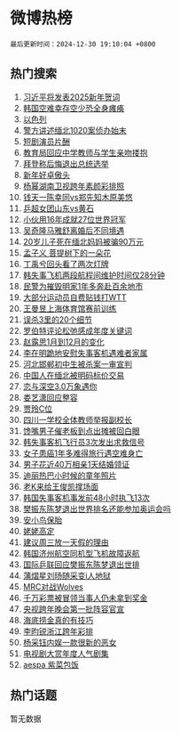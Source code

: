 # 微博热榜

`最后更新时间：2024-12-30 19:10:04 +0800`

## 热门搜索

1. [习近平将发表2025新年贺词](https://m.weibo.cn/search?containerid=100103type%3D1%26t%3D10%26q%3D%23%E4%B9%A0%E8%BF%91%E5%B9%B3%E5%B0%86%E5%8F%91%E8%A1%A82025%E6%96%B0%E5%B9%B4%E8%B4%BA%E8%AF%8D%23&stream_entry_id=51&isnewpage=1&extparam=seat%3D1%26pos%3D0%26cate%3D10103%26c_type%3D51%26filter_type%3Drealtimehot%26stream_entry_id%3D51%26q%3D%2523%25E4%25B9%25A0%25E8%25BF%2591%25E5%25B9%25B3%25E5%25B0%2586%25E5%258F%2591%25E8%25A1%25A82025%25E6%2596%25B0%25E5%25B9%25B4%25E8%25B4%25BA%25E8%25AF%258D%2523%26dgr%3D0%26display_time%3D1735557002%26pre_seqid%3D17355570028900214680073)
1. [韩国空难幸存空少恐全身瘫痪](https://m.weibo.cn/search?containerid=100103type%3D1%26t%3D10%26q%3D%23%E9%9F%A9%E5%9B%BD%E7%A9%BA%E9%9A%BE%E5%B9%B8%E5%AD%98%E7%A9%BA%E5%B0%91%E6%81%90%E5%85%A8%E8%BA%AB%E7%98%AB%E7%97%AA%23&stream_entry_id=31&isnewpage=1&extparam=seat%3D1%26cate%3D5001%26lcate%3D5001%26stream_entry_id%3D31%26flag%3D2%26dgr%3D0%26realpos%3D1%26c_type%3D31%26filter_type%3Drealtimehot%26q%3D%2523%25E9%259F%25A9%25E5%259B%25BD%25E7%25A9%25BA%25E9%259A%25BE%25E5%25B9%25B8%25E5%25AD%2598%25E7%25A9%25BA%25E5%25B0%2591%25E6%2581%2590%25E5%2585%25A8%25E8%25BA%25AB%25E7%2598%25AB%25E7%2597%25AA%2523%26band_rank%3D1%26pos%3D0%26display_time%3D1735557002%26pre_seqid%3D17355570028900214680073)
1. [以色列](https://m.weibo.cn/search?containerid=100103type%3D1%26t%3D10%26q%3D%E4%BB%A5%E8%89%B2%E5%88%97&stream_entry_id=31&isnewpage=1&extparam=seat%3D1%26cate%3D5001%26lcate%3D5001%26stream_entry_id%3D31%26flag%3D1%26dgr%3D0%26realpos%3D2%26c_type%3D31%26filter_type%3Drealtimehot%26q%3D%25E4%25BB%25A5%25E8%2589%25B2%25E5%2588%2597%26band_rank%3D2%26pos%3D1%26display_time%3D1735557002%26pre_seqid%3D17355570028900214680073)
1. [警方讲述缅北1020案侦办始末](https://m.weibo.cn/search?containerid=100103type%3D1%26t%3D10%26q%3D%23%E8%AD%A6%E6%96%B9%E8%AE%B2%E8%BF%B0%E7%BC%85%E5%8C%971020%E6%A1%88%E4%BE%A6%E5%8A%9E%E5%A7%8B%E6%9C%AB%23&stream_entry_id=31&isnewpage=1&extparam=seat%3D1%26cate%3D5001%26lcate%3D5001%26stream_entry_id%3D31%26flag%3D0%26dgr%3D0%26realpos%3D3%26c_type%3D31%26filter_type%3Drealtimehot%26q%3D%2523%25E8%25AD%25A6%25E6%2596%25B9%25E8%25AE%25B2%25E8%25BF%25B0%25E7%25BC%2585%25E5%258C%25971020%25E6%25A1%2588%25E4%25BE%25A6%25E5%258A%259E%25E5%25A7%258B%25E6%259C%25AB%2523%26band_rank%3D3%26pos%3D2%26display_time%3D1735557002%26pre_seqid%3D17355570028900214680073)
1. [短剧演员片酬](https://m.weibo.cn/search?containerid=100103type%3D1%26t%3D10%26q%3D%23%E7%9F%AD%E5%89%A7%E6%BC%94%E5%91%98%E7%89%87%E9%85%AC%23&stream_entry_id=31&isnewpage=1&extparam=seat%3D1%26cate%3D5001%26lcate%3D5001%26stream_entry_id%3D31%26flag%3D1%26dgr%3D0%26realpos%3D4%26c_type%3D31%26filter_type%3Drealtimehot%26q%3D%2523%25E7%259F%25AD%25E5%2589%25A7%25E6%25BC%2594%25E5%2591%2598%25E7%2589%2587%25E9%2585%25AC%2523%26band_rank%3D4%26pos%3D3%26display_time%3D1735557002%26pre_seqid%3D17355570028900214680073)
1. [教育局回应中学教师与学生亲吻搂抱](https://m.weibo.cn/search?containerid=100103type%3D1%26t%3D10%26q%3D%23%E6%95%99%E8%82%B2%E5%B1%80%E5%9B%9E%E5%BA%94%E4%B8%AD%E5%AD%A6%E6%95%99%E5%B8%88%E4%B8%8E%E5%AD%A6%E7%94%9F%E4%BA%B2%E5%90%BB%E6%90%82%E6%8A%B1%23&stream_entry_id=31&isnewpage=1&extparam=seat%3D1%26cate%3D5001%26lcate%3D5001%26stream_entry_id%3D31%26flag%3D0%26dgr%3D0%26realpos%3D5%26c_type%3D31%26filter_type%3Drealtimehot%26q%3D%2523%25E6%2595%2599%25E8%2582%25B2%25E5%25B1%2580%25E5%259B%259E%25E5%25BA%2594%25E4%25B8%25AD%25E5%25AD%25A6%25E6%2595%2599%25E5%25B8%2588%25E4%25B8%258E%25E5%25AD%25A6%25E7%2594%259F%25E4%25BA%25B2%25E5%2590%25BB%25E6%2590%2582%25E6%258A%25B1%2523%26band_rank%3D5%26pos%3D4%26display_time%3D1735557002%26pre_seqid%3D17355570028900214680073)
1. [拜登称后悔退出总统选举](https://m.weibo.cn/search?containerid=100103type%3D1%26t%3D10%26q%3D%23%E6%8B%9C%E7%99%BB%E7%A7%B0%E5%90%8E%E6%82%94%E9%80%80%E5%87%BA%E6%80%BB%E7%BB%9F%E9%80%89%E4%B8%BE%23&stream_entry_id=31&isnewpage=1&extparam=seat%3D1%26cate%3D5001%26lcate%3D5001%26stream_entry_id%3D31%26flag%3D1%26dgr%3D0%26realpos%3D6%26c_type%3D31%26filter_type%3Drealtimehot%26q%3D%2523%25E6%258B%259C%25E7%2599%25BB%25E7%25A7%25B0%25E5%2590%258E%25E6%2582%2594%25E9%2580%2580%25E5%2587%25BA%25E6%2580%25BB%25E7%25BB%259F%25E9%2580%2589%25E4%25B8%25BE%2523%26band_rank%3D6%26pos%3D5%26display_time%3D1735557002%26pre_seqid%3D17355570028900214680073)
1. [新年好卓傲头](https://m.weibo.cn/search?containerid=100103type%3D1%26t%3D10%26q%3D%23%E6%96%B0%E5%B9%B4%E5%A5%BD%E5%8D%93%E5%82%B2%E5%A4%B4%23&stream_entry_id=31&isnewpage=1&extparam=seat%3D1%26cate%3D5001%26lcate%3D5001%26topic_ad%3D1%26stream_entry_id%3D31%26q%3D%2523%25E6%2596%25B0%25E5%25B9%25B4%25E5%25A5%25BD%25E5%258D%2593%25E5%2582%25B2%25E5%25A4%25B4%2523%26pos%3D6%26adid%3D270753%26c_type%3D31%26filter_type%3Drealtimehot%26is_ad_pos%3D1%26band_rank%3D7%26dgr%3D0%26display_time%3D1735557002%26pre_seqid%3D17355570028900214680073)
1. [杨幂湖南卫视跨年素颜彩排照](https://m.weibo.cn/search?containerid=100103type%3D1%26t%3D10%26q%3D%23%E6%9D%A8%E5%B9%82%E6%B9%96%E5%8D%97%E5%8D%AB%E8%A7%86%E8%B7%A8%E5%B9%B4%E7%B4%A0%E9%A2%9C%E5%BD%A9%E6%8E%92%E7%85%A7%23&stream_entry_id=31&isnewpage=1&extparam=seat%3D1%26cate%3D5001%26lcate%3D5001%26stream_entry_id%3D31%26flag%3D0%26dgr%3D0%26realpos%3D7%26c_type%3D31%26filter_type%3Drealtimehot%26q%3D%2523%25E6%259D%25A8%25E5%25B9%2582%25E6%25B9%2596%25E5%258D%2597%25E5%258D%25AB%25E8%25A7%2586%25E8%25B7%25A8%25E5%25B9%25B4%25E7%25B4%25A0%25E9%25A2%259C%25E5%25BD%25A9%25E6%258E%2592%25E7%2585%25A7%2523%26band_rank%3D7%26pos%3D7%26display_time%3D1735557002%26pre_seqid%3D17355570028900214680073)
1. [钱天一陈幸同vs郑先知木原美悠](https://m.weibo.cn/search?containerid=100103type%3D1%26t%3D10%26q%3D%23%E9%92%B1%E5%A4%A9%E4%B8%80%E9%99%88%E5%B9%B8%E5%90%8Cvs%E9%83%91%E5%85%88%E7%9F%A5%E6%9C%A8%E5%8E%9F%E7%BE%8E%E6%82%A0%23&stream_entry_id=31&isnewpage=1&extparam=seat%3D1%26cate%3D5001%26lcate%3D5001%26stream_entry_id%3D31%26flag%3D1%26dgr%3D0%26realpos%3D8%26c_type%3D31%26filter_type%3Drealtimehot%26q%3D%2523%25E9%2592%25B1%25E5%25A4%25A9%25E4%25B8%2580%25E9%2599%2588%25E5%25B9%25B8%25E5%2590%258Cvs%25E9%2583%2591%25E5%2585%2588%25E7%259F%25A5%25E6%259C%25A8%25E5%258E%259F%25E7%25BE%258E%25E6%2582%25A0%2523%26band_rank%3D8%26pos%3D8%26display_time%3D1735557002%26pre_seqid%3D17355570028900214680073)
1. [乒超女团山东vs黄石](https://m.weibo.cn/search?containerid=100103type%3D1%26t%3D10%26q%3D%E4%B9%92%E8%B6%85%E5%A5%B3%E5%9B%A2%E5%B1%B1%E4%B8%9Cvs%E9%BB%84%E7%9F%B3&stream_entry_id=31&isnewpage=1&extparam=seat%3D1%26cate%3D5001%26lcate%3D5001%26stream_entry_id%3D31%26flag%3D1%26dgr%3D0%26realpos%3D9%26c_type%3D31%26filter_type%3Drealtimehot%26q%3D%25E4%25B9%2592%25E8%25B6%2585%25E5%25A5%25B3%25E5%259B%25A2%25E5%25B1%25B1%25E4%25B8%259Cvs%25E9%25BB%2584%25E7%259F%25B3%26band_rank%3D9%26pos%3D9%26display_time%3D1735557002%26pre_seqid%3D17355570028900214680073)
1. [小伙用16年成就27位世界冠军](https://m.weibo.cn/search?containerid=100103type%3D1%26t%3D10%26q%3D%23%E5%B0%8F%E4%BC%99%E7%94%A816%E5%B9%B4%E6%88%90%E5%B0%B127%E4%BD%8D%E4%B8%96%E7%95%8C%E5%86%A0%E5%86%9B%23&stream_entry_id=31&isnewpage=1&extparam=seat%3D1%26cate%3D5001%26lcate%3D5001%26stream_entry_id%3D31%26flag%3D1%26dgr%3D0%26realpos%3D10%26c_type%3D31%26filter_type%3Drealtimehot%26q%3D%2523%25E5%25B0%258F%25E4%25BC%2599%25E7%2594%25A816%25E5%25B9%25B4%25E6%2588%2590%25E5%25B0%25B127%25E4%25BD%258D%25E4%25B8%2596%25E7%2595%258C%25E5%2586%25A0%25E5%2586%259B%2523%26band_rank%3D10%26pos%3D10%26display_time%3D1735557002%26pre_seqid%3D17355570028900214680073)
1. [吴奇隆马雅舒离婚后不同境遇](https://m.weibo.cn/search?containerid=100103type%3D1%26t%3D10%26q%3D%23%E5%90%B4%E5%A5%87%E9%9A%86%E9%A9%AC%E9%9B%85%E8%88%92%E7%A6%BB%E5%A9%9A%E5%90%8E%E4%B8%8D%E5%90%8C%E5%A2%83%E9%81%87%23&stream_entry_id=31&isnewpage=1&extparam=seat%3D1%26cate%3D5001%26lcate%3D5001%26stream_entry_id%3D31%26flag%3D2%26dgr%3D0%26realpos%3D11%26c_type%3D31%26filter_type%3Drealtimehot%26q%3D%2523%25E5%2590%25B4%25E5%25A5%2587%25E9%259A%2586%25E9%25A9%25AC%25E9%259B%2585%25E8%2588%2592%25E7%25A6%25BB%25E5%25A9%259A%25E5%2590%258E%25E4%25B8%258D%25E5%2590%258C%25E5%25A2%2583%25E9%2581%2587%2523%26band_rank%3D11%26pos%3D11%26display_time%3D1735557002%26pre_seqid%3D17355570028900214680073)
1. [20岁儿子死在缅北妈妈被骗90万元](https://m.weibo.cn/search?containerid=100103type%3D1%26t%3D10%26q%3D%2320%E5%B2%81%E5%84%BF%E5%AD%90%E6%AD%BB%E5%9C%A8%E7%BC%85%E5%8C%97%E5%A6%88%E5%A6%88%E8%A2%AB%E9%AA%9790%E4%B8%87%E5%85%83%23&stream_entry_id=31&isnewpage=1&extparam=seat%3D1%26cate%3D5001%26lcate%3D5001%26stream_entry_id%3D31%26flag%3D2%26dgr%3D0%26realpos%3D12%26c_type%3D31%26filter_type%3Drealtimehot%26q%3D%252320%25E5%25B2%2581%25E5%2584%25BF%25E5%25AD%2590%25E6%25AD%25BB%25E5%259C%25A8%25E7%25BC%2585%25E5%258C%2597%25E5%25A6%2588%25E5%25A6%2588%25E8%25A2%25AB%25E9%25AA%259790%25E4%25B8%2587%25E5%2585%2583%2523%26band_rank%3D12%26pos%3D12%26display_time%3D1735557002%26pre_seqid%3D17355570028900214680073)
1. [孟子义 菩提树下的一朵花](https://m.weibo.cn/search?containerid=100103type%3D1%26t%3D10%26q%3D%E5%AD%9F%E5%AD%90%E4%B9%89+%E8%8F%A9%E6%8F%90%E6%A0%91%E4%B8%8B%E7%9A%84%E4%B8%80%E6%9C%B5%E8%8A%B1&stream_entry_id=31&isnewpage=1&extparam=seat%3D1%26cate%3D5001%26lcate%3D5001%26stream_entry_id%3D31%26flag%3D0%26dgr%3D0%26realpos%3D13%26c_type%3D31%26filter_type%3Drealtimehot%26q%3D%25E5%25AD%259F%25E5%25AD%2590%25E4%25B9%2589%2520%25E8%258F%25A9%25E6%258F%2590%25E6%25A0%2591%25E4%25B8%258B%25E7%259A%2584%25E4%25B8%2580%25E6%259C%25B5%25E8%258A%25B1%26band_rank%3D13%26pos%3D13%26display_time%3D1735557002%26pre_seqid%3D17355570028900214680073)
1. [丁禹兮回头看了两次灯牌](https://m.weibo.cn/search?containerid=100103type%3D1%26t%3D10%26q%3D%23%E4%B8%81%E7%A6%B9%E5%85%AE%E5%9B%9E%E5%A4%B4%E7%9C%8B%E4%BA%86%E4%B8%A4%E6%AC%A1%E7%81%AF%E7%89%8C%23&stream_entry_id=31&isnewpage=1&extparam=seat%3D1%26cate%3D5001%26lcate%3D5001%26stream_entry_id%3D31%26flag%3D1%26dgr%3D0%26realpos%3D14%26c_type%3D31%26filter_type%3Drealtimehot%26q%3D%2523%25E4%25B8%2581%25E7%25A6%25B9%25E5%2585%25AE%25E5%259B%259E%25E5%25A4%25B4%25E7%259C%258B%25E4%25BA%2586%25E4%25B8%25A4%25E6%25AC%25A1%25E7%2581%25AF%25E7%2589%258C%2523%26band_rank%3D14%26pos%3D14%26display_time%3D1735557002%26pre_seqid%3D17355570028900214680073)
1. [韩失事飞机两段航程间维护时间仅28分钟](https://m.weibo.cn/search?containerid=100103type%3D1%26t%3D10%26q%3D%23%E9%9F%A9%E5%A4%B1%E4%BA%8B%E9%A3%9E%E6%9C%BA%E4%B8%A4%E6%AE%B5%E8%88%AA%E7%A8%8B%E9%97%B4%E7%BB%B4%E6%8A%A4%E6%97%B6%E9%97%B4%E4%BB%8528%E5%88%86%E9%92%9F%23&stream_entry_id=31&isnewpage=1&extparam=seat%3D1%26cate%3D5001%26lcate%3D5001%26stream_entry_id%3D31%26flag%3D1%26dgr%3D0%26realpos%3D15%26c_type%3D31%26filter_type%3Drealtimehot%26q%3D%2523%25E9%259F%25A9%25E5%25A4%25B1%25E4%25BA%258B%25E9%25A3%259E%25E6%259C%25BA%25E4%25B8%25A4%25E6%25AE%25B5%25E8%2588%25AA%25E7%25A8%258B%25E9%2597%25B4%25E7%25BB%25B4%25E6%258A%25A4%25E6%2597%25B6%25E9%2597%25B4%25E4%25BB%258528%25E5%2588%2586%25E9%2592%259F%2523%26band_rank%3D15%26pos%3D15%26display_time%3D1735557002%26pre_seqid%3D17355570028900214680073)
1. [民警为摧毁明家1年多奔赴百余地市](https://m.weibo.cn/search?containerid=100103type%3D1%26t%3D10%26q%3D%23%E6%B0%91%E8%AD%A6%E4%B8%BA%E6%91%A7%E6%AF%81%E6%98%8E%E5%AE%B61%E5%B9%B4%E5%A4%9A%E5%A5%94%E8%B5%B4%E7%99%BE%E4%BD%99%E5%9C%B0%E5%B8%82%23&stream_entry_id=31&isnewpage=1&extparam=seat%3D1%26cate%3D5001%26lcate%3D5001%26stream_entry_id%3D31%26flag%3D1%26dgr%3D0%26realpos%3D16%26c_type%3D31%26filter_type%3Drealtimehot%26q%3D%2523%25E6%25B0%2591%25E8%25AD%25A6%25E4%25B8%25BA%25E6%2591%25A7%25E6%25AF%2581%25E6%2598%258E%25E5%25AE%25B61%25E5%25B9%25B4%25E5%25A4%259A%25E5%25A5%2594%25E8%25B5%25B4%25E7%2599%25BE%25E4%25BD%2599%25E5%259C%25B0%25E5%25B8%2582%2523%26band_rank%3D16%26pos%3D16%26display_time%3D1735557002%26pre_seqid%3D17355570028900214680073)
1. [大部分运动员自费贴钱打WTT](https://m.weibo.cn/search?containerid=100103type%3D1%26t%3D10%26q%3D%23%E5%A4%A7%E9%83%A8%E5%88%86%E8%BF%90%E5%8A%A8%E5%91%98%E8%87%AA%E8%B4%B9%E8%B4%B4%E9%92%B1%E6%89%93WTT%23&stream_entry_id=31&isnewpage=1&extparam=seat%3D1%26cate%3D5001%26lcate%3D5001%26stream_entry_id%3D31%26flag%3D1%26dgr%3D0%26realpos%3D17%26c_type%3D31%26filter_type%3Drealtimehot%26q%3D%2523%25E5%25A4%25A7%25E9%2583%25A8%25E5%2588%2586%25E8%25BF%2590%25E5%258A%25A8%25E5%2591%2598%25E8%2587%25AA%25E8%25B4%25B9%25E8%25B4%25B4%25E9%2592%25B1%25E6%2589%2593WTT%2523%26band_rank%3D17%26pos%3D17%26display_time%3D1735557002%26pre_seqid%3D17355570028900214680073)
1. [王曼昱上海体育馆赛前训练](https://m.weibo.cn/search?containerid=100103type%3D1%26t%3D10%26q%3D%23%E7%8E%8B%E6%9B%BC%E6%98%B1%E4%B8%8A%E6%B5%B7%E4%BD%93%E8%82%B2%E9%A6%86%E8%B5%9B%E5%89%8D%E8%AE%AD%E7%BB%83%23&stream_entry_id=31&isnewpage=1&extparam=seat%3D1%26cate%3D5001%26lcate%3D5001%26stream_entry_id%3D31%26flag%3D1%26dgr%3D0%26realpos%3D18%26c_type%3D31%26filter_type%3Drealtimehot%26q%3D%2523%25E7%258E%258B%25E6%259B%25BC%25E6%2598%25B1%25E4%25B8%258A%25E6%25B5%25B7%25E4%25BD%2593%25E8%2582%25B2%25E9%25A6%2586%25E8%25B5%259B%25E5%2589%258D%25E8%25AE%25AD%25E7%25BB%2583%2523%26band_rank%3D18%26pos%3D18%26display_time%3D1735557002%26pre_seqid%3D17355570028900214680073)
1. [误杀3里的20个细节](https://m.weibo.cn/search?containerid=100103type%3D1%26t%3D10%26q%3D%E8%AF%AF%E6%9D%803%E9%87%8C%E7%9A%8420%E4%B8%AA%E7%BB%86%E8%8A%82&stream_entry_id=31&isnewpage=1&extparam=seat%3D1%26cate%3D5001%26lcate%3D5001%26stream_entry_id%3D31%26flag%3D1%26dgr%3D0%26realpos%3D19%26c_type%3D31%26filter_type%3Drealtimehot%26q%3D%25E8%25AF%25AF%25E6%259D%25803%25E9%2587%258C%25E7%259A%258420%25E4%25B8%25AA%25E7%25BB%2586%25E8%258A%2582%26band_rank%3D19%26pos%3D19%26display_time%3D1735557002%26pre_seqid%3D17355570028900214680073)
1. [罗伯特评论松弛感成年度关键词](https://m.weibo.cn/search?containerid=100103type%3D1%26t%3D10%26q%3D%23%E7%BD%97%E4%BC%AF%E7%89%B9%E8%AF%84%E8%AE%BA%E6%9D%BE%E5%BC%9B%E6%84%9F%E6%88%90%E5%B9%B4%E5%BA%A6%E5%85%B3%E9%94%AE%E8%AF%8D%23&stream_entry_id=31&isnewpage=1&extparam=seat%3D1%26cate%3D5001%26lcate%3D5001%26stream_entry_id%3D31%26flag%3D1%26dgr%3D0%26realpos%3D20%26c_type%3D31%26filter_type%3Drealtimehot%26q%3D%2523%25E7%25BD%2597%25E4%25BC%25AF%25E7%2589%25B9%25E8%25AF%2584%25E8%25AE%25BA%25E6%259D%25BE%25E5%25BC%259B%25E6%2584%259F%25E6%2588%2590%25E5%25B9%25B4%25E5%25BA%25A6%25E5%2585%25B3%25E9%2594%25AE%25E8%25AF%258D%2523%26band_rank%3D20%26pos%3D20%26display_time%3D1735557002%26pre_seqid%3D17355570028900214680073)
1. [赵露思1月到12月的变化](https://m.weibo.cn/search?containerid=100103type%3D1%26t%3D10%26q%3D%23%E8%B5%B5%E9%9C%B2%E6%80%9D1%E6%9C%88%E5%88%B012%E6%9C%88%E7%9A%84%E5%8F%98%E5%8C%96%23&stream_entry_id=31&isnewpage=1&extparam=seat%3D1%26cate%3D5001%26lcate%3D5001%26stream_entry_id%3D31%26flag%3D1%26dgr%3D0%26realpos%3D21%26c_type%3D31%26filter_type%3Drealtimehot%26q%3D%2523%25E8%25B5%25B5%25E9%259C%25B2%25E6%2580%259D1%25E6%259C%2588%25E5%2588%25B012%25E6%259C%2588%25E7%259A%2584%25E5%258F%2598%25E5%258C%2596%2523%26band_rank%3D21%26pos%3D21%26display_time%3D1735557002%26pre_seqid%3D17355570028900214680073)
1. [李在明跪地安慰失事客机遇难者家属](https://m.weibo.cn/search?containerid=100103type%3D1%26t%3D10%26q%3D%23%E6%9D%8E%E5%9C%A8%E6%98%8E%E8%B7%AA%E5%9C%B0%E5%AE%89%E6%85%B0%E5%A4%B1%E4%BA%8B%E5%AE%A2%E6%9C%BA%E9%81%87%E9%9A%BE%E8%80%85%E5%AE%B6%E5%B1%9E%23&stream_entry_id=31&isnewpage=1&extparam=seat%3D1%26cate%3D5001%26lcate%3D5001%26stream_entry_id%3D31%26flag%3D0%26dgr%3D0%26realpos%3D22%26c_type%3D31%26filter_type%3Drealtimehot%26q%3D%2523%25E6%259D%258E%25E5%259C%25A8%25E6%2598%258E%25E8%25B7%25AA%25E5%259C%25B0%25E5%25AE%2589%25E6%2585%25B0%25E5%25A4%25B1%25E4%25BA%258B%25E5%25AE%25A2%25E6%259C%25BA%25E9%2581%2587%25E9%259A%25BE%25E8%2580%2585%25E5%25AE%25B6%25E5%25B1%259E%2523%26band_rank%3D22%26pos%3D22%26display_time%3D1735557002%26pre_seqid%3D17355570028900214680073)
1. [河北邯郸初中生被杀案一审宣判](https://m.weibo.cn/search?containerid=100103type%3D1%26t%3D10%26q%3D%23%E6%B2%B3%E5%8C%97%E9%82%AF%E9%83%B8%E5%88%9D%E4%B8%AD%E7%94%9F%E8%A2%AB%E6%9D%80%E6%A1%88%E4%B8%80%E5%AE%A1%E5%AE%A3%E5%88%A4%23&stream_entry_id=31&isnewpage=1&extparam=seat%3D1%26cate%3D5001%26lcate%3D5001%26stream_entry_id%3D31%26flag%3D0%26dgr%3D0%26realpos%3D23%26c_type%3D31%26filter_type%3Drealtimehot%26q%3D%2523%25E6%25B2%25B3%25E5%258C%2597%25E9%2582%25AF%25E9%2583%25B8%25E5%2588%259D%25E4%25B8%25AD%25E7%2594%259F%25E8%25A2%25AB%25E6%259D%2580%25E6%25A1%2588%25E4%25B8%2580%25E5%25AE%25A1%25E5%25AE%25A3%25E5%2588%25A4%2523%26band_rank%3D23%26pos%3D23%26display_time%3D1735557002%26pre_seqid%3D17355570028900214680073)
1. [中国人在缅北被明码标价交易](https://m.weibo.cn/search?containerid=100103type%3D1%26t%3D10%26q%3D%23%E4%B8%AD%E5%9B%BD%E4%BA%BA%E5%9C%A8%E7%BC%85%E5%8C%97%E8%A2%AB%E6%98%8E%E7%A0%81%E6%A0%87%E4%BB%B7%E4%BA%A4%E6%98%93%23&stream_entry_id=31&isnewpage=1&extparam=seat%3D1%26cate%3D5001%26lcate%3D5001%26stream_entry_id%3D31%26flag%3D2%26dgr%3D0%26realpos%3D24%26c_type%3D31%26filter_type%3Drealtimehot%26q%3D%2523%25E4%25B8%25AD%25E5%259B%25BD%25E4%25BA%25BA%25E5%259C%25A8%25E7%25BC%2585%25E5%258C%2597%25E8%25A2%25AB%25E6%2598%258E%25E7%25A0%2581%25E6%25A0%2587%25E4%25BB%25B7%25E4%25BA%25A4%25E6%2598%2593%2523%26band_rank%3D24%26pos%3D24%26display_time%3D1735557002%26pre_seqid%3D17355570028900214680073)
1. [恋与深空3.0万象遇你](https://m.weibo.cn/search?containerid=100103type%3D1%26t%3D10%26q%3D%23%E6%81%8B%E4%B8%8E%E6%B7%B1%E7%A9%BA3.0%E4%B8%87%E8%B1%A1%E9%81%87%E4%BD%A0%23&stream_entry_id=31&isnewpage=1&extparam=seat%3D1%26cate%3D5001%26lcate%3D5001%26stream_entry_id%3D31%26flag%3D1%26dgr%3D0%26realpos%3D25%26c_type%3D31%26filter_type%3Drealtimehot%26q%3D%2523%25E6%2581%258B%25E4%25B8%258E%25E6%25B7%25B1%25E7%25A9%25BA3.0%25E4%25B8%2587%25E8%25B1%25A1%25E9%2581%2587%25E4%25BD%25A0%2523%26band_rank%3D25%26pos%3D25%26display_time%3D1735557002%26pre_seqid%3D17355570028900214680073)
1. [娄艺潇回应整容](https://m.weibo.cn/search?containerid=100103type%3D1%26t%3D10%26q%3D%23%E5%A8%84%E8%89%BA%E6%BD%87%E5%9B%9E%E5%BA%94%E6%95%B4%E5%AE%B9%23&stream_entry_id=31&isnewpage=1&extparam=seat%3D1%26cate%3D5001%26lcate%3D5001%26stream_entry_id%3D31%26flag%3D0%26dgr%3D0%26realpos%3D26%26c_type%3D31%26filter_type%3Drealtimehot%26q%3D%2523%25E5%25A8%2584%25E8%2589%25BA%25E6%25BD%2587%25E5%259B%259E%25E5%25BA%2594%25E6%2595%25B4%25E5%25AE%25B9%2523%26band_rank%3D26%26pos%3D26%26display_time%3D1735557002%26pre_seqid%3D17355570028900214680073)
1. [贾玲C位](https://m.weibo.cn/search?containerid=100103type%3D1%26t%3D10%26q%3D%23%E8%B4%BE%E7%8E%B2C%E4%BD%8D%23&stream_entry_id=31&isnewpage=1&extparam=seat%3D1%26cate%3D5001%26lcate%3D5001%26stream_entry_id%3D31%26flag%3D0%26dgr%3D0%26realpos%3D27%26c_type%3D31%26filter_type%3Drealtimehot%26q%3D%2523%25E8%25B4%25BE%25E7%258E%25B2C%25E4%25BD%258D%2523%26band_rank%3D27%26pos%3D27%26display_time%3D1735557002%26pre_seqid%3D17355570028900214680073)
1. [四川一学校全体教师举报副校长](https://m.weibo.cn/search?containerid=100103type%3D1%26t%3D10%26q%3D%23%E5%9B%9B%E5%B7%9D%E4%B8%80%E5%AD%A6%E6%A0%A1%E5%85%A8%E4%BD%93%E6%95%99%E5%B8%88%E4%B8%BE%E6%8A%A5%E5%89%AF%E6%A0%A1%E9%95%BF%23&stream_entry_id=31&isnewpage=1&extparam=seat%3D1%26cate%3D5001%26lcate%3D5001%26stream_entry_id%3D31%26flag%3D0%26dgr%3D0%26realpos%3D28%26c_type%3D31%26filter_type%3Drealtimehot%26q%3D%2523%25E5%259B%259B%25E5%25B7%259D%25E4%25B8%2580%25E5%25AD%25A6%25E6%25A0%25A1%25E5%2585%25A8%25E4%25BD%2593%25E6%2595%2599%25E5%25B8%2588%25E4%25B8%25BE%25E6%258A%25A5%25E5%2589%25AF%25E6%25A0%25A1%25E9%2595%25BF%2523%26band_rank%3D28%26pos%3D28%26display_time%3D1735557002%26pre_seqid%3D17355570028900214680073)
1. [馋嘴男子催老板到点出摊被回白眼](https://m.weibo.cn/search?containerid=100103type%3D1%26t%3D10%26q%3D%E9%A6%8B%E5%98%B4%E7%94%B7%E5%AD%90%E5%82%AC%E8%80%81%E6%9D%BF%E5%88%B0%E7%82%B9%E5%87%BA%E6%91%8A%E8%A2%AB%E5%9B%9E%E7%99%BD%E7%9C%BC&stream_entry_id=31&isnewpage=1&extparam=seat%3D1%26cate%3D5001%26lcate%3D5001%26stream_entry_id%3D31%26flag%3D1%26dgr%3D0%26realpos%3D29%26c_type%3D31%26filter_type%3Drealtimehot%26q%3D%25E9%25A6%258B%25E5%2598%25B4%25E7%2594%25B7%25E5%25AD%2590%25E5%2582%25AC%25E8%2580%2581%25E6%259D%25BF%25E5%2588%25B0%25E7%2582%25B9%25E5%2587%25BA%25E6%2591%258A%25E8%25A2%25AB%25E5%259B%259E%25E7%2599%25BD%25E7%259C%25BC%26band_rank%3D29%26pos%3D29%26display_time%3D1735557002%26pre_seqid%3D17355570028900214680073)
1. [韩失事客机飞行员3次发出求救信号](https://m.weibo.cn/search?containerid=100103type%3D1%26t%3D10%26q%3D%23%E9%9F%A9%E5%A4%B1%E4%BA%8B%E5%AE%A2%E6%9C%BA%E9%A3%9E%E8%A1%8C%E5%91%983%E6%AC%A1%E5%8F%91%E5%87%BA%E6%B1%82%E6%95%91%E4%BF%A1%E5%8F%B7%23&stream_entry_id=31&isnewpage=1&extparam=seat%3D1%26cate%3D5001%26lcate%3D5001%26stream_entry_id%3D31%26flag%3D1%26dgr%3D0%26realpos%3D30%26c_type%3D31%26filter_type%3Drealtimehot%26q%3D%2523%25E9%259F%25A9%25E5%25A4%25B1%25E4%25BA%258B%25E5%25AE%25A2%25E6%259C%25BA%25E9%25A3%259E%25E8%25A1%258C%25E5%2591%25983%25E6%25AC%25A1%25E5%258F%2591%25E5%2587%25BA%25E6%25B1%2582%25E6%2595%2591%25E4%25BF%25A1%25E5%258F%25B7%2523%26band_rank%3D30%26pos%3D30%26display_time%3D1735557002%26pre_seqid%3D17355570028900214680073)
1. [女子患癌1年多难得旅行遇空难身亡](https://m.weibo.cn/search?containerid=100103type%3D1%26t%3D10%26q%3D%23%E5%A5%B3%E5%AD%90%E6%82%A3%E7%99%8C1%E5%B9%B4%E5%A4%9A%E9%9A%BE%E5%BE%97%E6%97%85%E8%A1%8C%E9%81%87%E7%A9%BA%E9%9A%BE%E8%BA%AB%E4%BA%A1%23&stream_entry_id=31&isnewpage=1&extparam=seat%3D1%26cate%3D5001%26lcate%3D5001%26stream_entry_id%3D31%26flag%3D0%26dgr%3D0%26realpos%3D31%26c_type%3D31%26filter_type%3Drealtimehot%26q%3D%2523%25E5%25A5%25B3%25E5%25AD%2590%25E6%2582%25A3%25E7%2599%258C1%25E5%25B9%25B4%25E5%25A4%259A%25E9%259A%25BE%25E5%25BE%2597%25E6%2597%2585%25E8%25A1%258C%25E9%2581%2587%25E7%25A9%25BA%25E9%259A%25BE%25E8%25BA%25AB%25E4%25BA%25A1%2523%26band_rank%3D31%26pos%3D31%26display_time%3D1735557002%26pre_seqid%3D17355570028900214680073)
1. [男子花近40万相亲1天结婚领证](https://m.weibo.cn/search?containerid=100103type%3D1%26t%3D10%26q%3D%23%E7%94%B7%E5%AD%90%E8%8A%B1%E8%BF%9140%E4%B8%87%E7%9B%B8%E4%BA%B21%E5%A4%A9%E7%BB%93%E5%A9%9A%E9%A2%86%E8%AF%81%23&stream_entry_id=31&isnewpage=1&extparam=seat%3D1%26cate%3D5001%26lcate%3D5001%26stream_entry_id%3D31%26flag%3D1%26dgr%3D0%26realpos%3D32%26c_type%3D31%26filter_type%3Drealtimehot%26q%3D%2523%25E7%2594%25B7%25E5%25AD%2590%25E8%258A%25B1%25E8%25BF%259140%25E4%25B8%2587%25E7%259B%25B8%25E4%25BA%25B21%25E5%25A4%25A9%25E7%25BB%2593%25E5%25A9%259A%25E9%25A2%2586%25E8%25AF%2581%2523%26band_rank%3D32%26pos%3D32%26display_time%3D1735557002%26pre_seqid%3D17355570028900214680073)
1. [迪丽热巴小时候的童年照片](https://m.weibo.cn/search?containerid=100103type%3D1%26t%3D10%26q%3D%23%E8%BF%AA%E4%B8%BD%E7%83%AD%E5%B7%B4%E5%B0%8F%E6%97%B6%E5%80%99%E7%9A%84%E7%AB%A5%E5%B9%B4%E7%85%A7%E7%89%87%23&stream_entry_id=31&isnewpage=1&extparam=seat%3D1%26cate%3D5001%26lcate%3D5001%26stream_entry_id%3D31%26flag%3D0%26dgr%3D0%26realpos%3D33%26c_type%3D31%26filter_type%3Drealtimehot%26q%3D%2523%25E8%25BF%25AA%25E4%25B8%25BD%25E7%2583%25AD%25E5%25B7%25B4%25E5%25B0%258F%25E6%2597%25B6%25E5%2580%2599%25E7%259A%2584%25E7%25AB%25A5%25E5%25B9%25B4%25E7%2585%25A7%25E7%2589%2587%2523%26band_rank%3D33%26pos%3D33%26display_time%3D1735557002%26pre_seqid%3D17355570028900214680073)
1. [老K来给王俊凯撑场面](https://m.weibo.cn/search?containerid=100103type%3D1%26t%3D10%26q%3D%23%E8%80%81K%E6%9D%A5%E7%BB%99%E7%8E%8B%E4%BF%8A%E5%87%AF%E6%92%91%E5%9C%BA%E9%9D%A2%23&stream_entry_id=31&isnewpage=1&extparam=seat%3D1%26cate%3D5001%26lcate%3D5001%26stream_entry_id%3D31%26flag%3D0%26dgr%3D0%26adid%3D270848%26realpos%3D34%26c_type%3D31%26filter_type%3Drealtimehot%26q%3D%2523%25E8%2580%2581K%25E6%259D%25A5%25E7%25BB%2599%25E7%258E%258B%25E4%25BF%258A%25E5%2587%25AF%25E6%2592%2591%25E5%259C%25BA%25E9%259D%25A2%2523%26band_rank%3D34%26pos%3D34%26display_time%3D1735557002%26pre_seqid%3D17355570028900214680073)
1. [韩国失事客机事发前48小时执飞13次](https://m.weibo.cn/search?containerid=100103type%3D1%26t%3D10%26q%3D%23%E9%9F%A9%E5%9B%BD%E5%A4%B1%E4%BA%8B%E5%AE%A2%E6%9C%BA%E4%BA%8B%E5%8F%91%E5%89%8D48%E5%B0%8F%E6%97%B6%E6%89%A7%E9%A3%9E13%E6%AC%A1%23&stream_entry_id=31&isnewpage=1&extparam=seat%3D1%26cate%3D5001%26lcate%3D5001%26stream_entry_id%3D31%26flag%3D1%26dgr%3D0%26realpos%3D35%26c_type%3D31%26filter_type%3Drealtimehot%26q%3D%2523%25E9%259F%25A9%25E5%259B%25BD%25E5%25A4%25B1%25E4%25BA%258B%25E5%25AE%25A2%25E6%259C%25BA%25E4%25BA%258B%25E5%258F%2591%25E5%2589%258D48%25E5%25B0%258F%25E6%2597%25B6%25E6%2589%25A7%25E9%25A3%259E13%25E6%25AC%25A1%2523%26band_rank%3D35%26pos%3D35%26display_time%3D1735557002%26pre_seqid%3D17355570028900214680073)
1. [樊振东陈梦退出世界排名还能参加奥运会吗](https://m.weibo.cn/search?containerid=100103type%3D1%26t%3D10%26q%3D%23%E6%A8%8A%E6%8C%AF%E4%B8%9C%E9%99%88%E6%A2%A6%E9%80%80%E5%87%BA%E4%B8%96%E7%95%8C%E6%8E%92%E5%90%8D%E8%BF%98%E8%83%BD%E5%8F%82%E5%8A%A0%E5%A5%A5%E8%BF%90%E4%BC%9A%E5%90%97%23&stream_entry_id=31&isnewpage=1&extparam=seat%3D1%26cate%3D5001%26lcate%3D5001%26stream_entry_id%3D31%26flag%3D1%26dgr%3D0%26realpos%3D36%26c_type%3D31%26filter_type%3Drealtimehot%26q%3D%2523%25E6%25A8%258A%25E6%258C%25AF%25E4%25B8%259C%25E9%2599%2588%25E6%25A2%25A6%25E9%2580%2580%25E5%2587%25BA%25E4%25B8%2596%25E7%2595%258C%25E6%258E%2592%25E5%2590%258D%25E8%25BF%2598%25E8%2583%25BD%25E5%258F%2582%25E5%258A%25A0%25E5%25A5%25A5%25E8%25BF%2590%25E4%25BC%259A%25E5%2590%2597%2523%26band_rank%3D36%26pos%3D36%26display_time%3D1735557002%26pre_seqid%3D17355570028900214680073)
1. [安小鸟保胎](https://m.weibo.cn/search?containerid=100103type%3D1%26t%3D10%26q%3D%E5%AE%89%E5%B0%8F%E9%B8%9F%E4%BF%9D%E8%83%8E&stream_entry_id=31&isnewpage=1&extparam=seat%3D1%26cate%3D5001%26lcate%3D5001%26stream_entry_id%3D31%26flag%3D0%26dgr%3D0%26realpos%3D37%26c_type%3D31%26filter_type%3Drealtimehot%26q%3D%25E5%25AE%2589%25E5%25B0%258F%25E9%25B8%259F%25E4%25BF%259D%25E8%2583%258E%26band_rank%3D37%26pos%3D37%26display_time%3D1735557002%26pre_seqid%3D17355570028900214680073)
1. [姥姥高定](https://m.weibo.cn/search?containerid=100103type%3D1%26t%3D10%26q%3D%E5%A7%A5%E5%A7%A5%E9%AB%98%E5%AE%9A&stream_entry_id=31&isnewpage=1&extparam=seat%3D1%26cate%3D5001%26lcate%3D5001%26stream_entry_id%3D31%26flag%3D1%26dgr%3D0%26realpos%3D38%26c_type%3D31%26filter_type%3Drealtimehot%26q%3D%25E5%25A7%25A5%25E5%25A7%25A5%25E9%25AB%2598%25E5%25AE%259A%26band_rank%3D38%26pos%3D38%26display_time%3D1735557002%26pre_seqid%3D17355570028900214680073)
1. [建议周三放一天假的理由](https://m.weibo.cn/search?containerid=100103type%3D1%26t%3D10%26q%3D%E5%BB%BA%E8%AE%AE%E5%91%A8%E4%B8%89%E6%94%BE%E4%B8%80%E5%A4%A9%E5%81%87%E7%9A%84%E7%90%86%E7%94%B1&stream_entry_id=31&isnewpage=1&extparam=seat%3D1%26cate%3D5001%26lcate%3D5001%26stream_entry_id%3D31%26flag%3D0%26dgr%3D0%26realpos%3D39%26c_type%3D31%26filter_type%3Drealtimehot%26q%3D%25E5%25BB%25BA%25E8%25AE%25AE%25E5%2591%25A8%25E4%25B8%2589%25E6%2594%25BE%25E4%25B8%2580%25E5%25A4%25A9%25E5%2581%2587%25E7%259A%2584%25E7%2590%2586%25E7%2594%25B1%26band_rank%3D39%26pos%3D39%26display_time%3D1735557002%26pre_seqid%3D17355570028900214680073)
1. [韩国济州航空同机型飞机故障返航](https://m.weibo.cn/search?containerid=100103type%3D1%26t%3D10%26q%3D%23%E9%9F%A9%E5%9B%BD%E6%B5%8E%E5%B7%9E%E8%88%AA%E7%A9%BA%E5%90%8C%E6%9C%BA%E5%9E%8B%E9%A3%9E%E6%9C%BA%E6%95%85%E9%9A%9C%E8%BF%94%E8%88%AA%23&stream_entry_id=31&isnewpage=1&extparam=seat%3D1%26cate%3D5001%26lcate%3D5001%26stream_entry_id%3D31%26flag%3D0%26dgr%3D0%26realpos%3D40%26c_type%3D31%26filter_type%3Drealtimehot%26q%3D%2523%25E9%259F%25A9%25E5%259B%25BD%25E6%25B5%258E%25E5%25B7%259E%25E8%2588%25AA%25E7%25A9%25BA%25E5%2590%258C%25E6%259C%25BA%25E5%259E%258B%25E9%25A3%259E%25E6%259C%25BA%25E6%2595%2585%25E9%259A%259C%25E8%25BF%2594%25E8%2588%25AA%2523%26band_rank%3D40%26pos%3D40%26display_time%3D1735557002%26pre_seqid%3D17355570028900214680073)
1. [国际乒联回应樊振东陈梦退出世排](https://m.weibo.cn/search?containerid=100103type%3D1%26t%3D10%26q%3D%23%E5%9B%BD%E9%99%85%E4%B9%92%E8%81%94%E5%9B%9E%E5%BA%94%E6%A8%8A%E6%8C%AF%E4%B8%9C%E9%99%88%E6%A2%A6%E9%80%80%E5%87%BA%E4%B8%96%E6%8E%92%23&stream_entry_id=31&isnewpage=1&extparam=seat%3D1%26cate%3D5001%26lcate%3D5001%26stream_entry_id%3D31%26flag%3D1%26dgr%3D0%26realpos%3D41%26c_type%3D31%26filter_type%3Drealtimehot%26q%3D%2523%25E5%259B%25BD%25E9%2599%2585%25E4%25B9%2592%25E8%2581%2594%25E5%259B%259E%25E5%25BA%2594%25E6%25A8%258A%25E6%258C%25AF%25E4%25B8%259C%25E9%2599%2588%25E6%25A2%25A6%25E9%2580%2580%25E5%2587%25BA%25E4%25B8%2596%25E6%258E%2592%2523%26band_rank%3D41%26pos%3D41%26display_time%3D1735557002%26pre_seqid%3D17355570028900214680073)
1. [蒲熠星刘旸随采变i人地狱](https://m.weibo.cn/search?containerid=100103type%3D1%26t%3D10%26q%3D%E8%92%B2%E7%86%A0%E6%98%9F%E5%88%98%E6%97%B8%E9%9A%8F%E9%87%87%E5%8F%98i%E4%BA%BA%E5%9C%B0%E7%8B%B1&stream_entry_id=31&isnewpage=1&extparam=seat%3D1%26cate%3D5001%26lcate%3D5001%26stream_entry_id%3D31%26flag%3D1%26dgr%3D0%26realpos%3D42%26c_type%3D31%26filter_type%3Drealtimehot%26q%3D%25E8%2592%25B2%25E7%2586%25A0%25E6%2598%259F%25E5%2588%2598%25E6%2597%25B8%25E9%259A%258F%25E9%2587%2587%25E5%258F%2598i%25E4%25BA%25BA%25E5%259C%25B0%25E7%258B%25B1%26band_rank%3D42%26pos%3D42%26display_time%3D1735557002%26pre_seqid%3D17355570028900214680073)
1. [MRC对战Wolves](https://m.weibo.cn/search?containerid=100103type%3D1%26t%3D10%26q%3DMRC%E5%AF%B9%E6%88%98Wolves&stream_entry_id=31&isnewpage=1&extparam=seat%3D1%26cate%3D5001%26lcate%3D5001%26stream_entry_id%3D31%26flag%3D1%26dgr%3D0%26realpos%3D43%26c_type%3D31%26filter_type%3Drealtimehot%26q%3DMRC%25E5%25AF%25B9%25E6%2588%2598Wolves%26band_rank%3D43%26pos%3D43%26display_time%3D1735557002%26pre_seqid%3D17355570028900214680073)
1. [千万彩票被冒领当事人仍未拿到奖金](https://m.weibo.cn/search?containerid=100103type%3D1%26t%3D10%26q%3D%23%E5%8D%83%E4%B8%87%E5%BD%A9%E7%A5%A8%E8%A2%AB%E5%86%92%E9%A2%86%E5%BD%93%E4%BA%8B%E4%BA%BA%E4%BB%8D%E6%9C%AA%E6%8B%BF%E5%88%B0%E5%A5%96%E9%87%91%23&stream_entry_id=31&isnewpage=1&extparam=seat%3D1%26cate%3D5001%26lcate%3D5001%26stream_entry_id%3D31%26flag%3D1%26dgr%3D0%26realpos%3D44%26c_type%3D31%26filter_type%3Drealtimehot%26q%3D%2523%25E5%258D%2583%25E4%25B8%2587%25E5%25BD%25A9%25E7%25A5%25A8%25E8%25A2%25AB%25E5%2586%2592%25E9%25A2%2586%25E5%25BD%2593%25E4%25BA%258B%25E4%25BA%25BA%25E4%25BB%258D%25E6%259C%25AA%25E6%258B%25BF%25E5%2588%25B0%25E5%25A5%2596%25E9%2587%2591%2523%26band_rank%3D44%26pos%3D44%26display_time%3D1735557002%26pre_seqid%3D17355570028900214680073)
1. [央视跨年晚会第一批阵容官宣](https://m.weibo.cn/search?containerid=100103type%3D1%26t%3D10%26q%3D%E5%A4%AE%E8%A7%86%E8%B7%A8%E5%B9%B4%E6%99%9A%E4%BC%9A%E7%AC%AC%E4%B8%80%E6%89%B9%E9%98%B5%E5%AE%B9%E5%AE%98%E5%AE%A3&stream_entry_id=31&isnewpage=1&extparam=seat%3D1%26cate%3D5001%26lcate%3D5001%26stream_entry_id%3D31%26flag%3D0%26dgr%3D0%26realpos%3D45%26c_type%3D31%26filter_type%3Drealtimehot%26q%3D%25E5%25A4%25AE%25E8%25A7%2586%25E8%25B7%25A8%25E5%25B9%25B4%25E6%2599%259A%25E4%25BC%259A%25E7%25AC%25AC%25E4%25B8%2580%25E6%2589%25B9%25E9%2598%25B5%25E5%25AE%25B9%25E5%25AE%2598%25E5%25AE%25A3%26band_rank%3D45%26pos%3D45%26display_time%3D1735557002%26pre_seqid%3D17355570028900214680073)
1. [海底捞金真的有技巧](https://m.weibo.cn/search?containerid=100103type%3D1%26t%3D10%26q%3D%E6%B5%B7%E5%BA%95%E6%8D%9E%E9%87%91%E7%9C%9F%E7%9A%84%E6%9C%89%E6%8A%80%E5%B7%A7&stream_entry_id=31&isnewpage=1&extparam=seat%3D1%26cate%3D5001%26lcate%3D5001%26stream_entry_id%3D31%26flag%3D0%26dgr%3D0%26adid%3D271243%26realpos%3D46%26c_type%3D31%26filter_type%3Drealtimehot%26q%3D%25E6%25B5%25B7%25E5%25BA%2595%25E6%258D%259E%25E9%2587%2591%25E7%259C%259F%25E7%259A%2584%25E6%259C%2589%25E6%258A%2580%25E5%25B7%25A7%26band_rank%3D46%26pos%3D46%26display_time%3D1735557002%26pre_seqid%3D17355570028900214680073)
1. [李昀锐浙江跨年彩排](https://m.weibo.cn/search?containerid=100103type%3D1%26t%3D10%26q%3D%E6%9D%8E%E6%98%80%E9%94%90%E6%B5%99%E6%B1%9F%E8%B7%A8%E5%B9%B4%E5%BD%A9%E6%8E%92&stream_entry_id=31&isnewpage=1&extparam=seat%3D1%26cate%3D5001%26lcate%3D5001%26stream_entry_id%3D31%26flag%3D1%26dgr%3D0%26realpos%3D47%26c_type%3D31%26filter_type%3Drealtimehot%26q%3D%25E6%259D%258E%25E6%2598%2580%25E9%2594%2590%25E6%25B5%2599%25E6%25B1%259F%25E8%25B7%25A8%25E5%25B9%25B4%25E5%25BD%25A9%25E6%258E%2592%26band_rank%3D47%26pos%3D47%26display_time%3D1735557002%26pre_seqid%3D17355570028900214680073)
1. [杨采钰内娱一款很新的恶女](https://m.weibo.cn/search?containerid=100103type%3D1%26t%3D10%26q%3D%E6%9D%A8%E9%87%87%E9%92%B0%E5%86%85%E5%A8%B1%E4%B8%80%E6%AC%BE%E5%BE%88%E6%96%B0%E7%9A%84%E6%81%B6%E5%A5%B3&stream_entry_id=31&isnewpage=1&extparam=seat%3D1%26cate%3D5001%26lcate%3D5001%26stream_entry_id%3D31%26flag%3D1%26dgr%3D0%26realpos%3D48%26c_type%3D31%26filter_type%3Drealtimehot%26q%3D%25E6%259D%25A8%25E9%2587%2587%25E9%2592%25B0%25E5%2586%2585%25E5%25A8%25B1%25E4%25B8%2580%25E6%25AC%25BE%25E5%25BE%2588%25E6%2596%25B0%25E7%259A%2584%25E6%2581%25B6%25E5%25A5%25B3%26band_rank%3D48%26pos%3D48%26display_time%3D1735557002%26pre_seqid%3D17355570028900214680073)
1. [电视剧大赏年度人气剧集](https://m.weibo.cn/search?containerid=100103type%3D1%26t%3D10%26q%3D%23%E7%94%B5%E8%A7%86%E5%89%A7%E5%A4%A7%E8%B5%8F%E5%B9%B4%E5%BA%A6%E4%BA%BA%E6%B0%94%E5%89%A7%E9%9B%86%23&stream_entry_id=31&isnewpage=1&extparam=seat%3D1%26cate%3D5001%26lcate%3D5001%26stream_entry_id%3D31%26flag%3D1%26dgr%3D0%26realpos%3D49%26c_type%3D31%26filter_type%3Drealtimehot%26q%3D%2523%25E7%2594%25B5%25E8%25A7%2586%25E5%2589%25A7%25E5%25A4%25A7%25E8%25B5%258F%25E5%25B9%25B4%25E5%25BA%25A6%25E4%25BA%25BA%25E6%25B0%2594%25E5%2589%25A7%25E9%259B%2586%2523%26band_rank%3D49%26pos%3D49%26display_time%3D1735557002%26pre_seqid%3D17355570028900214680073)
1. [aespa 紫菜包饭](https://m.weibo.cn/search?containerid=100103type%3D1%26t%3D10%26q%3Daespa+%E7%B4%AB%E8%8F%9C%E5%8C%85%E9%A5%AD&stream_entry_id=31&isnewpage=1&extparam=seat%3D1%26cate%3D5001%26lcate%3D5001%26stream_entry_id%3D31%26flag%3D0%26dgr%3D0%26realpos%3D50%26c_type%3D31%26filter_type%3Drealtimehot%26q%3Daespa%2520%25E7%25B4%25AB%25E8%258F%259C%25E5%258C%2585%25E9%25A5%25AD%26band_rank%3D50%26pos%3D50%26display_time%3D1735557002%26pre_seqid%3D17355570028900214680073)

## 热门话题

暂无数据
